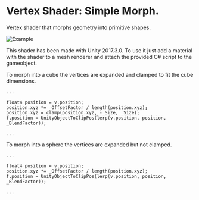 # Vertex Shader: Simple Morph.

Vertex shader that morphs geometry into primitive shapes.

![Example](example.gif "Dungeons & fat Dragons")

This shader has been made with Unity 2017.3.0. To use it just add a material with the shader to a mesh renderer and attach the provided C# script to the gameobject.

To morph into a cube the vertices are expanded and clamped to fit the cube dimensions.
```
...

float4 position = v.position;
position.xyz *= _OffsetFactor / length(position.xyz);
position.xyz = clamp(position.xyz, -_Size, _Size);
f.position = UnityObjectToClipPos(lerp(v.position, position, _BlendFactor));

...
```

To morph into a sphere the vertices are expanded but not clamped.
```
...

float4 position = v.position;
position.xyz *= _OffsetFactor / length(position.xyz);
f.position = UnityObjectToClipPos(lerp(v.position, position, _BlendFactor));

...
```
